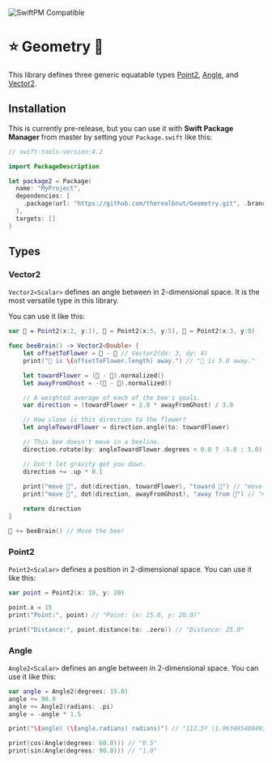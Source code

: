 ![SwiftPM Compatible](https://img.shields.io/badge/SwiftPM-Compatible-brightgreen.svg)

# ⭐️ Geometry 📐

This library defines three generic equatable types [Point2](#point2), [Angle](#angle), and [Vector2](#vector2).

## Installation

This is currently pre-release, but you can use it with **Swift Package Manager** from master by setting your `Package.swift` like this:

```swift
// swift-tools-version:4.2

import PackageDescription

let package2 = Package(
  name: "MyProject",
  dependencies: [
    .package(url: "https://github.com/therealbnut/Geometry.git", .branch("master"))
  ],
  targets: []
)
```

## Types

### Vector2

`Vector2<Scalar>` defines an angle between in 2-dimensional space. It is the most versatile type in this library. 

You can use it like this:

```swift
var 🐝 = Point2(x:2, y:1), 🌻 = Point2(x:5, y:5), 👻 = Point2(x:3, y:0)

func beeBrain() -> Vector2<Double> {
    let offsetToFlower = 🌻 - 🐝 // Vector2(dx: 3, dy: 4)
    print("🌻 is \(offsetToFlower.length) away.") // "🌻 is 5.0 away."

    let towardFlower = (🌻 - 🐝).normalized()
    let awayFromGhost = -(👻 - 🐝).normalized()

    // A weighted average of each of the bee's goals.
    var direction = (towardFlower + 2.0 * awayFromGhost) / 3.0

    // How close is this direction to the flower?
    let angleTowardFlower = direction.angle(to: towardFlower)

    // This bee doesn't move in a beeline.
    direction.rotate(by: angleTowardFlower.degrees < 0.0 ? -5.0 : 5.0)

    // Don't let gravity get you down.
    direction += .up * 0.1
    
    print("move 🐝", dot(direction, towardFlower), "toward 🌻") // "move 🐝 0.56 toward 🌻"
    print("move 🐝", dot(direction, awayFromGhost), "away from 👻") // "move 🐝 0.75 away from 👻"

    return direction
}

🐝 += beeBrain() // Move the bee!
```

### Point2

`Point2<Scalar>` defines a position in 2-dimensional space.
You can use it like this: 

```swift
var point = Point2(x: 10, y: 20)

point.x = 15
print("Point:", point) // "Point: (x: 15.0, y: 20.0)"

print("Distance:", point.distance(to: .zero)) // "Distance: 25.0"
```

### Angle

`Angle2<Scalar>` defines an angle between in 2-dimensional space. 
You can use it like this:

```swift
var angle = Angle2(degrees: 15.0)
angle += 90.0
angle += Angle2(radians: .pi)
angle = -angle * 1.5

print("\(angle) (\(angle.radians) radians)") // "112.5º (1.9634954084936211 radians)"

print(cos(Angle(degrees: 60.0))) // "0.5"
print(sin(Angle(degrees: 90.0))) // "1.0"
```
